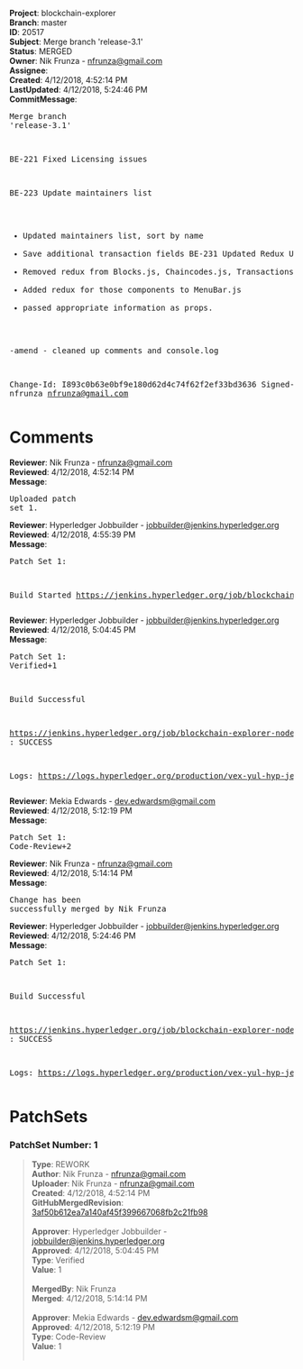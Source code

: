<strong>Project</strong>: blockchain-explorer<br><strong>Branch</strong>: master<br><strong>ID</strong>: 20517<br><strong>Subject</strong>: Merge branch 'release-3.1'<br><strong>Status</strong>: MERGED<br><strong>Owner</strong>: Nik Frunza - nfrunza@gmail.com<br><strong>Assignee</strong>:<br><strong>Created</strong>: 4/12/2018, 4:52:14 PM<br><strong>LastUpdated</strong>: 4/12/2018, 5:24:46 PM<br><strong>CommitMessage</strong>:<br><pre>Merge branch 'release-3.1'

BE-221 Fixed Licensing issues

BE-223 Update maintainers list
 * Updated maintainers list, sort by name
 * Save additional transaction fields
BE-231 Updated Redux Usage
 * Removed redux from Blocks.js, Chaincodes.js, Transactions.js.
 * Added redux for those components to MenuBar.js
 * passed appropriate information as props.

  -amend
	- cleaned up comments and console.log

Change-Id: I893c0b63e0bf9e180d62d4c74f62f2ef33bd3636
Signed-off-by: nfrunza <nfrunza@gmail.com>
</pre><h1>Comments</h1><strong>Reviewer</strong>: Nik Frunza - nfrunza@gmail.com<br><strong>Reviewed</strong>: 4/12/2018, 4:52:14 PM<br><strong>Message</strong>: <pre>Uploaded patch set 1.</pre><strong>Reviewer</strong>: Hyperledger Jobbuilder - jobbuilder@jenkins.hyperledger.org<br><strong>Reviewed</strong>: 4/12/2018, 4:55:39 PM<br><strong>Message</strong>: <pre>Patch Set 1:

Build Started https://jenkins.hyperledger.org/job/blockchain-explorer-node6-verify-x86_64/81/</pre><strong>Reviewer</strong>: Hyperledger Jobbuilder - jobbuilder@jenkins.hyperledger.org<br><strong>Reviewed</strong>: 4/12/2018, 5:04:45 PM<br><strong>Message</strong>: <pre>Patch Set 1: Verified+1

Build Successful 

https://jenkins.hyperledger.org/job/blockchain-explorer-node6-verify-x86_64/81/ : SUCCESS

Logs: https://logs.hyperledger.org/production/vex-yul-hyp-jenkins-3/blockchain-explorer-node6-verify-x86_64/81</pre><strong>Reviewer</strong>: Mekia Edwards - dev.edwardsm@gmail.com<br><strong>Reviewed</strong>: 4/12/2018, 5:12:19 PM<br><strong>Message</strong>: <pre>Patch Set 1: Code-Review+2</pre><strong>Reviewer</strong>: Nik Frunza - nfrunza@gmail.com<br><strong>Reviewed</strong>: 4/12/2018, 5:14:14 PM<br><strong>Message</strong>: <pre>Change has been successfully merged by Nik Frunza</pre><strong>Reviewer</strong>: Hyperledger Jobbuilder - jobbuilder@jenkins.hyperledger.org<br><strong>Reviewed</strong>: 4/12/2018, 5:24:46 PM<br><strong>Message</strong>: <pre>Patch Set 1:

Build Successful 

https://jenkins.hyperledger.org/job/blockchain-explorer-node6-merge-x86_64/43/ : SUCCESS

Logs: https://logs.hyperledger.org/production/vex-yul-hyp-jenkins-3/blockchain-explorer-node6-merge-x86_64/43</pre><h1>PatchSets</h1><h3>PatchSet Number: 1</h3><blockquote><strong>Type</strong>: REWORK<br><strong>Author</strong>: Nik Frunza - nfrunza@gmail.com<br><strong>Uploader</strong>: Nik Frunza - nfrunza@gmail.com<br><strong>Created</strong>: 4/12/2018, 4:52:14 PM<br><strong>GitHubMergedRevision</strong>: [3af50b612ea7a140af45f399667068fb2c21fb98](https://github.com/hyperledger/blockchain-explorer/commit/3af50b612ea7a140af45f399667068fb2c21fb98)<br><br><strong>Approver</strong>: Hyperledger Jobbuilder - jobbuilder@jenkins.hyperledger.org<br><strong>Approved</strong>: 4/12/2018, 5:04:45 PM<br><strong>Type</strong>: Verified<br><strong>Value</strong>: 1<br><br><strong>MergedBy</strong>: Nik Frunza<br><strong>Merged</strong>: 4/12/2018, 5:14:14 PM<br><br><strong>Approver</strong>: Mekia Edwards - dev.edwardsm@gmail.com<br><strong>Approved</strong>: 4/12/2018, 5:12:19 PM<br><strong>Type</strong>: Code-Review<br><strong>Value</strong>: 1<br><br></blockquote>